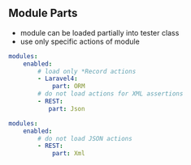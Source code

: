 ##  Module Parts

* module can be loaded partially into tester class
* use only specific actions of module

``` yaml
modules:
    enabled: 
        # load only *Record actions
        - Laravel4:
            part: ORM
        # do not load actions for XML assertions
        - REST:
           part: Json
```

``` yaml
modules:
    enabled: 
        # do not load JSON actions
        - REST:        
            part: Xml
```